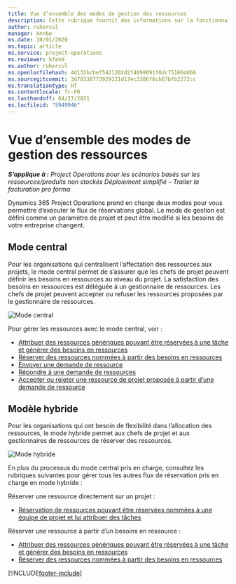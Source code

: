 ```yaml
---
title: Vue d’ensemble des modes de gestion des ressources
description: Cette rubrique fournit des informations sur la fonctionnalité de gestion des ressources dans Dynamics 365 Project Operations.
author: ruhercul
manager: Annbe
ms.date: 10/01/2020
ms.topic: article
ms.service: project-operations
ms.reviewer: kfend
ms.author: ruhercul
ms.openlocfilehash: 4d132bcbef5421202d2f4899091f0dc75166dd66
ms.sourcegitcommit: 3d78338773929121d17ec3386f6cb67bfb2272cc
ms.translationtype: HT
ms.contentlocale: fr-FR
ms.lasthandoff: 04/27/2021
ms.locfileid: "5949946"
---
```

# <a name="resource-management-modes-overview"></a>Vue d’ensemble des modes de gestion des ressources

_**S’applique à :** Project Operations pour les scénarios basés sur les ressources/produits non stockés Déploiement simplifié – Traiter la facturation pro forma_


Dynamics 365 Project Operations prend en charge deux modes pour vous permettre d’exécuter le flux de réservations global. Le mode de gestion est défini comme un paramètre de projet et peut être modifié si les besoins de votre entreprise changent.    

## <a name="central-mode"></a>Mode central
Pour les organisations qui centralisent l’affectation des ressources aux projets, le mode central permet de s’assurer que les chefs de projet peuvent définir les besoins en ressources au niveau du projet. La satisfaction des besoins en ressources est déléguée à un gestionnaire de ressources. Les chefs de projet peuvent accepter ou refuser les ressources proposées par le gestionnaire de ressources.

![Mode central](./media/resource-management-central.png)

Pour gérer les ressources avec le mode central, voir :

- [Attribuer des ressources génériques pouvant être réservées à une tâche et générer des besoins en ressources](/dynamics365/project-service/assign-generic-bookable-resource)
- [Réserver des ressources nommées à partir des besoins en ressources](/dynamics365/project-service/book-named-resource)
- [Envoyer une demande de ressource](/dynamics365/project-service/submit-resource-request)
- [Répondre à une demande de ressources](/dynamics365/project-service/resource-management-fulfill-requests)
- [Accepter ou rejeter une ressource de projet proposée à partir d’une demande de ressource](/dynamics365/project-service/accept-reject-proposed-resource)

## <a name="hybrid-mode"></a>Modèle hybride
Pour les organisations qui ont besoin de flexibilité dans l’allocation des ressources, le mode hybride permet aux chefs de projet et aux gestionnaires de ressources de réserver des ressources.

![Mode hybride](./media/resource-management-hybrid.png)

En plus du processus du mode central pris en charge, consultez les rubriques suivantes pour gérer tous les autres flux de réservation pris en charge en mode hybride :

Réserver une ressource directement sur un projet :
- [Réservation de ressources pouvant être réservées nommées à une équipe de projet et lui attribuer des tâches](/dynamics365/project-service/assign-named-bookable-resource)

Réserver une ressource à partir d’un besoins en ressource :
- [Attribuer des ressources génériques pouvant être réservées à une tâche et générer des besoins en ressources](/dynamics365/project-service/assign-generic-bookable-resource)
- [Réserver des ressources nommées à partir des besoins en ressources](/dynamics365/project-service/book-named-resource)


[!INCLUDE[footer-include](../includes/footer-banner.md)]